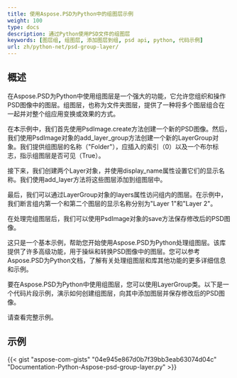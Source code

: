 ```yaml
---
title: 使用Aspose.PSD为Python中的组图层示例
weight: 100
type: docs
description: 通过Python使用PSD文件的组图层
keywords: [图层组, 组图层, 添加图层到组, psd api, python, 代码示例]
url: zh/python-net/psd-group-layer/
---
```


## **概述**

在Aspose.PSD为Python中使用组图层是一个强大的功能，它允许您组织和操作PSD图像中的图层。组图层，也称为文件夹图层，提供了一种将多个图层组合在一起并对整个组应用变换或效果的方式。

在本示例中，我们首先使用PsdImage.create方法创建一个新的PSD图像。然后，我们使用PsdImage对象的add_layer_group方法创建一个新的LayerGroup对象。我们提供组图层的名称（"Folder"），应插入的索引（0）以及一个布尔标志，指示组图层是否可见（True）。

接下来，我们创建两个Layer对象，并使用display_name属性设置它们的显示名称。我们使用add_layer方法将这些图层添加到组图层中。

最后，我们可以通过LayerGroup对象的layers属性访问组内的图层。在示例中，我们断言组内第一个和第二个图层的显示名称分别为"Layer 1"和"Layer 2"。

在处理完组图层后，我们可以使用PsdImage对象的save方法保存修改后的PSD图像。

这只是一个基本示例，帮助您开始使用Aspose.PSD为Python处理组图层。该库提供了许多高级功能，用于操纵和转换PSD图像中的图层。您可以参考Aspose.PSD为Python文档，了解有关处理组图层和库其他功能的更多详细信息和示例。

要在Aspose.PSD为Python中使用组图层，您可以使用LayerGroup类。以下是一个代码片段示例，演示如何创建组图层，向其中添加图层并保存修改后的PSD图像。

请查看完整示例。

## **示例**
{{< gist "aspose-com-gists" "04e945e867d0b7f39bb3eab63074d04c" "Documentation-Python-Aspose-psd-group-layer.py" >}}
